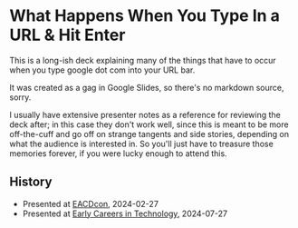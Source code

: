 # What Happens When You Type In a URL & Hit Enter
This is a long-ish deck explaining many of the things that have to occur when you type google dot com into your URL bar. 

It was created as a gag in Google Slides, so there's no markdown source, sorry. 

I usually have extensive presenter notes as a reference for reviewing the deck after; in this case they don't work well, since this is meant to be more off-the-cuff and go off on strange tangents and side stories, depending on what the audience is interested in. So you'll just have to treasure those memories forever, if you were lucky enough to attend this.

## History
- Presented at [EACDcon](https://eacdcon.entapp.northwestern.edu), 2024-02-27
- Presented at [Early Careers in Technology](https://www.it.northwestern.edu/about/dei/affinity-groups/ect.html), 2024-07-27
